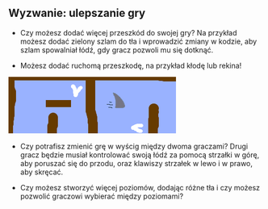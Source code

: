## Wyzwanie: ulepszanie gry

- Czy możesz dodać więcej przeszkód do swojej gry? Na przykład możesz dodać zielony szlam do tła i wprowadzić zmiany w kodzie, aby szlam spowalniał łódź, gdy gracz pozwoli mu się dotknąć.

- Możesz dodać ruchomą przeszkodę, na przykład kłodę lub rekina!

![zrzut ekranu](images/boat-obstacles.png)

- Czy potrafisz zmienić grę w wyścig między dwoma graczami? Drugi gracz będzie musiał kontrolować swoją łódź za pomocą strzałki w górę, aby poruszać się do przodu, oraz klawiszy strzałek w lewo i w prawo, aby skręcać.

- Czy możesz stworzyć więcej poziomów, dodając różne tła i czy możesz pozwolić graczowi wybierać między poziomami?